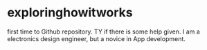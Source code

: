 exploringhowitworks
===================

first time to Github repository. TY if there is some help given. I am a electronics design engineer, but a novice in App development.

